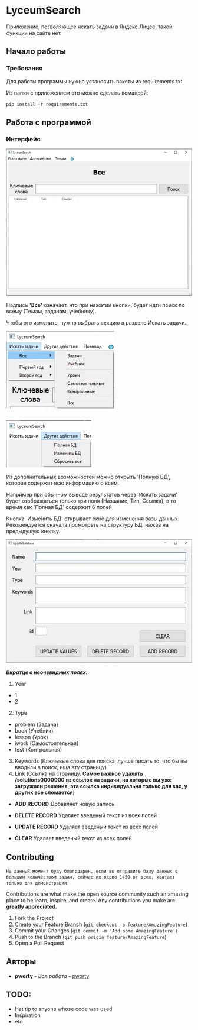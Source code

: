 # LyceumSearch

Приложение, позволяющее искать задачи в Яндекс.Лицее, такой функции на сайте нет.

## Начало работы

### Требования

Для работы программы нужно установить пакеты из requirements.txt

Из папки с приложением это можно сделать командой:

```
pip install -r requirements.txt
```

## Работа с программой

### Интерфейс

![Интерфейс](tutorial_images/tutorial_0.jpg)

Надпись **'Все'** означает, что при нажатии кнопки, будет идти поиск по всему (Темам, задачам, учебнику).

Чтобы это изменить, нужно выбрать секцию в разделе Искать задачи.

![Искать задачи](tutorial_images/tutorial_1.jpg)

##

![Другие действия](tutorial_images/tutorial_2.jpg)

Из дополнительных возможностей можно открыть 'Полную БД', которая содержит всю информацию о всем.

Например при обычном выводе результатов через 'Искать задачи' будет отображаться только три поля (Название, Тип, Ссылка), в то время как 'Полная БД' содержит 6 полей

Кнопка 'Изменить БД' открывает окно для изменения базы данных. Рекомендуется сначала посмотреть на структуру БД, нажав на предыдущую кнопку.

![Изменение БД](tutorial_images/tutorial_3.jpg)

**_Вкратце о неочевидных полях:_**
1. Year
  - 1 
  - 2
2. Type
  - problem (Задача)
  - book (Учебник)
  - lesson (Урок)
  - iwork (Самостоятельная)
  - test (Контрольная)
3. Keywords (Ключевые слова для поиска, лучше писать то, что бы вы вводили в поиск, ища эту страницу)
4. Link (Ссылка на страницу. **Самое важное удалять /solutions0000000 из ссылок на задачи, на которые вы уже загружали решения, эта ссылка индивидуальна только для вас, у других все сломается**)

- **ADD RECORD**
Добавляет новую запись

- **DELETE RECORD**
Удаляет введеный текст из всех полей

- **UPDATE RECORD**
Удаляет введеный текст из всех полей

- **CLEAR**
Удаляет введеный текст из всех полей

<!-- CONTRIBUTING -->
## Contributing

```
На данный момент буду благодарен, если вы отправите базу данных с большим количеством задач, сейчас их около 1/50 от всех, хватает только для демонстрации
```

Contributions are what make the open source community such an amazing place to be learn, inspire, and create. Any contributions you make are **greatly appreciated**.

1. Fork the Project
2. Create your Feature Branch (`git checkout -b feature/AmazingFeature`)
3. Commit your Changes (`git commit -m 'Add some AmazingFeature'`)
4. Push to the Branch (`git push origin feature/AmazingFeature`)
5. Open a Pull Request

## Авторы

* **pworty** - *Вся работа* - [pworty](https://github.com/pworty)

## TODO:

* Hat tip to anyone whose code was used
* Inspiration
* etc
